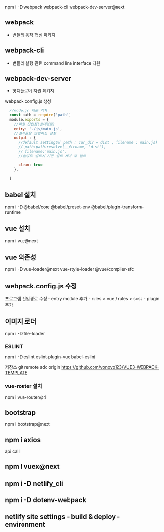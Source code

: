 npm i -D webpack webpack-cli webpack-dev-server@next

## webpack
 - 번들러 동작 핵심 페키지
## webpack-cli
 - 번들러 실행 관련 command line interface 지원

 ## webpack-dev-server
 - 핫디플로이 지원 페키지


webpack.config.js 생성

```javascript
  //node.js 제공 객체
  const path = require('path')
  module.exports = {
    //파일 진입점(상대경로)
    entry: './js/main.js',
    //결과물을 반환하는 설정
    output : {
      //default setting임( path : cur_dir + dist , filename : main.js)
      // path:path.resolve(__dirname, 'dist'),
      // filename:'main.js',
      //설정후 빌드시 기존 빌드 제거 후 빌드

      clean: true
    },

  }
```

## babel 설치
npm i -D @babel/core @babel/preset-env @babel/plugin-transform-runtime


## vue 설치
npm i vue@next

## vue 의존성
npm i -D vue-loader@next vue-style-loader @vue/compiler-sfc

##  webpack.config.js  수정
프로그램 진입경로 수정 - entry
module 추가 - rules > vue / rules > scss - plugin 추가

## 이미지 로더
npm i -D file-loader

### ESLINT
npm i -D eslint eslint-plugin-vue babel-eslint

저장소
git remote add origin https://github.com/vonovo123/VUE3-WEBPACK-TEMPLATE

### vue-router 설치
npm i vue-router@4

## bootstrap 
 npm i bootstrap@next

 ## npm i axios
 api call

 ## npm i vuex@next

 ## npm i -D netlify_cli

 ## npm i -D dotenv-webpack

 ## netlify site settings - build & deploy - environment